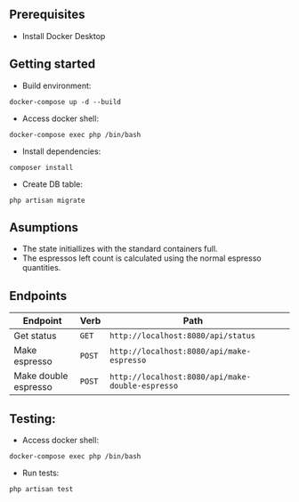 ## Prerequisites
- Install Docker Desktop

## Getting started
- Build environment:

```docker-compose up -d --build```

- Access docker shell:

```docker-compose exec php /bin/bash```

- Install dependencies:

```composer install```

- Create DB table:

```php artisan migrate```

## Asumptions

- The state initiallizes with the standard containers full.
- The espressos left count is calculated using the normal espresso quantities.

## Endpoints

| Endpoint            					   | Verb		| Path                       							|							|
|-----------------------------| ----------| ------------------------------------------------------| --------------------------|
| Get status				              | `GET`	| `http://localhost:8080/api/status`									|
| Make espresso 						        | `POST`	| `http://localhost:8080/api/make-espresso`						| 
| Make double espresso 						 | `POST`	| `http://localhost:8080/api/make-double-espresso`									|


## Testing:

- Access docker shell:

```docker-compose exec php /bin/bash```

- Run tests:

```php artisan test```